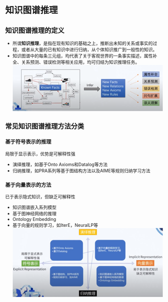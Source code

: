# 知识图谱推理
## 知识图谱推理的定义
* 所谓**知识推理**，是指在现有知识的基础之上，推断出未知的关系或事实的过程，或者从大量的已有知识中进行归纳，从个体知识推广到一般性的知识。
* 知识图谱中的每条三元组，均代表了关于客观世界的一条事实描述，属性补全、关系预测、错误检测等相关应用，均可归结为知识推理任务。
![kg reasoning](./image/overview.jpg)
## 常见知识图谱推理方法分类
### 基于符号表示的推理
局限于显示表示，优势是可解释性强
* 演绎推理，如基于Onto Axioms和Datalog等方法
* 归纳推理，如PRA系列等基于图结构方法以及AIME等规则归纳学习方法
### 基于向量表示的方法
已于表示隐式知识，但缺乏可解释性
* 知识图谱嵌入系列模型
* 基于图神经网络的推理
* Ontology Embedding
* 基于向量的规则学习，如IterE，NeuralLP等
![classes](/image/classification.jpg)
